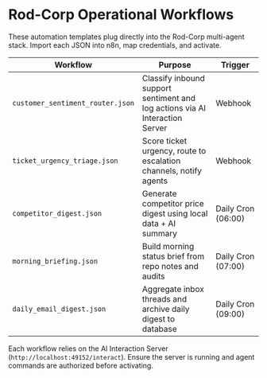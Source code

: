 # Rod-Corp Operational Workflows

These automation templates plug directly into the Rod-Corp multi-agent stack. Import each JSON into n8n, map credentials, and activate.

| Workflow | Purpose | Trigger |
|----------|---------|---------|
| `customer_sentiment_router.json` | Classify inbound support sentiment and log actions via AI Interaction Server | Webhook |
| `ticket_urgency_triage.json` | Score ticket urgency, route to escalation channels, notify agents | Webhook |
| `competitor_digest.json` | Generate competitor price digest using local data + AI summary | Daily Cron (06:00) |
| `morning_briefing.json` | Build morning status brief from repo notes and audits | Daily Cron (07:00) |
| `daily_email_digest.json` | Aggregate inbox threads and archive daily digest to database | Daily Cron (09:00) |

Each workflow relies on the AI Interaction Server (`http://localhost:49152/interact`). Ensure the server is running and agent commands are authorized before activating.

